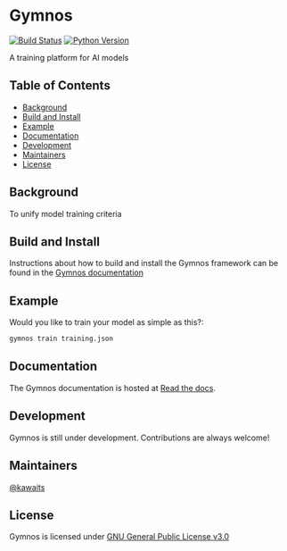 # Gymnos
[![Build Status](https://dev.azure.com/pablolopezcoya/gymnos/_apis/build/status/Telefonica.gymnos-devel?branchName=devel)](https://dev.azure.com/pablolopezcoya/gymnos/_build/latest?definitionId=3&branchName=devel)
 [![Python Version](https://img.shields.io/badge/python-3.5+-blue.svg)](https://www.python.org/downloads/release/python-356/)

A training platform for AI models

## Table of Contents

- [Background](#background)
- [Build and Install](#build-and-install)
- [Example](#example)
- [Documentation](#documentation)
- [Development](#development)
- [Maintainers](#maintainers)
- [License](#license)

## Background

To unify model training criteria 

## Build and Install

Instructions about how to build and install the Gymnos framework can be found in the [Gymnos documentation](http://dev-aura-comp-01:8081)


## Example

Would you like to train your model as simple as this?:

```sh
gymnos train training.json
```

## Documentation

The Gymnos documentation is hosted at [Read the docs](http://dev-aura-comp-01:8081).

## Development

Gymnos is still under development. Contributions are always welcome!

## Maintainers
[@kawaits](https://github.com/kawaits)

## License
Gymnos is licensed under [GNU General Public License v3.0](LICENSE.txt)
